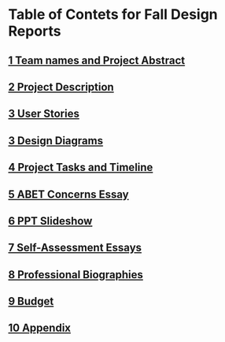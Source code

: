 # Table of Contets for Fall Design Reports
## [1 Team names and Project Abstract](FinalDesignReport/1_Names_and_Abstract.md)

## [2 Project Description](FinalDesignReport/2_Project_Description.md)

## [3 User Stories](FinalDesignReport/3_User_Stories.md)

## [3 Design Diagrams](FinalDesignReport/3_Design_Diagrams/)

## [4 Project Tasks and Timeline](FinalDesignReport\4_Tasklist.md)

## [5 ABET Concerns Essay](FinalDesignReport\5_Constraints.md)

## [6 PPT Slideshow](FinalDesignReport/6_EarthenwareAudioPresentation.pptx)

## [7 Self-Assessment Essays](FinalDesignReport/7_Self_Assessment_Essays/)

## [8 Professional Biographies](FinalDesignReport/8_Professional_Biographies/)

## [9 Budget](FinalDesignReport/9_Budget.md)

## [10 Appendix](FinalDesignReport\10_Appendix.md)
